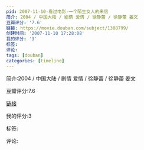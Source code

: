 ```yaml
---
pid: 2007-11-10-看过电影-一个陌生女人的来信
简介: 2004 / 中国大陆 / 剧情 爱情 / 徐静蕾 / 徐静蕾 姜文
豆瓣评分: '7.6'
链接: https://movie.douban.com/subject/1308799/
创建时间: '2007-11-10 17:28:08'
我的评分: '3'
标签:
评论:
tags: [douban]
categories: [timeline]
---
```

简介:2004 / 中国大陆 / 剧情 爱情 / 徐静蕾 / 徐静蕾 姜文

豆瓣评分:7.6

[链接](https://movie.douban.com/subject/1308799/)

我的评分:3

标签:

评论:

